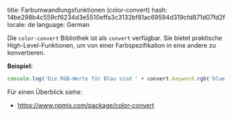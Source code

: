 title: Farbumwandlungsfunktionen (color-convert)
hash: 14be298b4c559cf6234d3e5510effa3c3132bf81ac69594d319cfd871d07fd2f
locale: de
language: German

Die `color-convert` Bibliothek ist als `convert` verfügbar. Sie bietet praktische High-Level-Funktionen, um von einer Farbspezifikation in eine andere zu konvertieren.

__Beispiel:__

```js
console.log('Die RGB-Werte für Blau sind ' + convert.keyword.rgb('blue'))
```

Für einen Überblick siehe:

- <https://www.npmjs.com/package/color-convert>